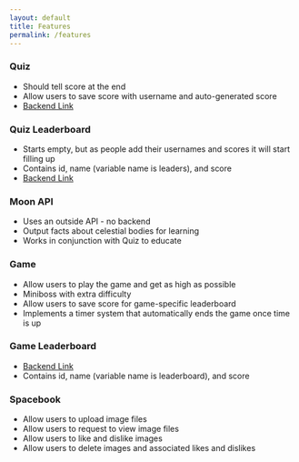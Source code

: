 ```yaml
---
layout: default
title: Features
permalink: /features
---
```

### Quiz
- Should tell score at the end
- Allow users to save score with username and auto-generated score
- [Backend Link](https://cosmic-backend.stu.nighthawkcodingsociety.com/api/quiz/)

### Quiz Leaderboard
- Starts empty, but as people add their usernames and scores it will start filling up
- Contains id, name (variable name is leaders), and score
- [Backend Link](https://cosmic-backend.stu.nighthawkcodingsociety.com/api/quizleaders/)


### Moon API
- Uses an outside API - no backend
- Output facts about celestial bodies for learning
- Works in conjunction with Quiz to educate

### Game
- Allow users to play the game and get as high as possible
- Miniboss with extra difficulty
- Allow users to save score for game-specific leaderboard
- Implements a timer system that automatically ends the game once time is up

### Game Leaderboard
- [Backend Link](https://cosmic-backend.stu.nighthawkcodingsociety.com/api/leaderboard/)
- Contains id, name (variable name is leaderboard), and score

### Spacebook
- Allow users to upload image files
- Allow users to request to view image files
- Allow users to like and dislike images
- Allow users to delete images and associated likes and dislikes